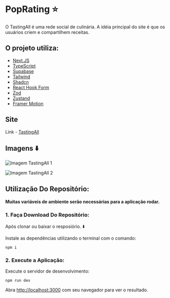 # PopRating :star:

O TastingAll é uma rede social de culinária. A idéia principal do site é que os usuários criem e compartilhem receitas.

## O projeto utiliza:

- [Next.JS](https://nextjs.org/)
- [TypeScript](https://www.typescriptlang.org/)
- [Supabase](https://supabase.com/)
- [Tailwind](https://tailwindcss.com/)
- [Shadcn](https://ui.shadcn.com/)
- [React Hook Form](https://react-hook-form.com/)
- [Zod](https://zod.dev/)
- [Zustand](https://zustand-demo.pmnd.rs/)
- [Framer Motion](https://www.framer.com/motion/)

## Site

Link - [TastingAll](https://tastingall-web.vercel.app/)

## Imagens :arrow_down:

![Imagem TastingAll 1](./public/git/git_home.jpg)

![Imagem TastingAll 2](./public/git/git_reviews.jpg)

## Utilização Do Repositório:

#### Muitas variáveis de ambiente serão necessárias para a aplicação rodar.

### 1. Faça Download Do Repositório:

Após clonar ou baixar o resposiório. :arrow_down:

Instale as dependências utilizando o terminal com o comando:

```
npm i
```

### 2. Execute a Aplicação:

Execute o servidor de desenvolvimento:

```
npm run dev
```

Abra [http://localhost:3000](http://localhost:3000) com seu navegador para ver o resultado.
